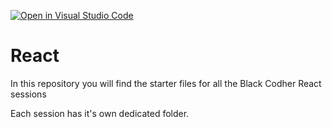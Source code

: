 [![Open in Visual Studio Code](https://classroom.github.com/assets/open-in-vscode-f059dc9a6f8d3a56e377f745f24479a46679e63a5d9fe6f495e02850cd0d8118.svg)](https://classroom.github.com/online_ide?assignment_repo_id=7018777&assignment_repo_type=AssignmentRepo)
# React

In this repository you will find the starter files for all the Black Codher React sessions

Each session has it's own dedicated folder.